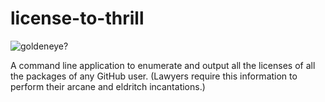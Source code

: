 # license-to-thrill

![goldeneye?](https://media.giphy.com/media/iu63aOVVFspQQ/giphy.gif)

A command line application to enumerate and output all the licenses of all the packages of any GitHub user.
(Lawyers require this information to perform their arcane and eldritch incantations.)

